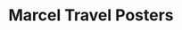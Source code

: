---
title: "Marcel Travel Posters"
url: /soorts-hossegor/marcel-travel-posters/
shop: décoration intérieure
---